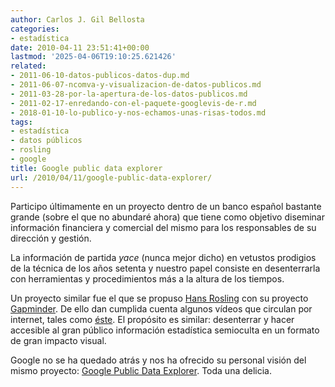 ```yaml
---
author: Carlos J. Gil Bellosta
categories:
- estadística
date: 2010-04-11 23:51:41+00:00
lastmod: '2025-04-06T19:10:25.621426'
related:
- 2011-06-10-datos-publicos-datos-dup.md
- 2011-06-07-ncomva-y-visualizacion-de-datos-publicos.md
- 2011-03-28-por-la-apertura-de-los-datos-publicos.md
- 2011-02-17-enredando-con-el-paquete-googlevis-de-r.md
- 2018-01-10-lo-publico-y-nos-echamos-unas-risas-todos.md
tags:
- estadística
- datos públicos
- rosling
- google
title: Google public data explorer
url: /2010/04/11/google-public-data-explorer/
---
```


Participo últimamente en un proyecto dentro de un banco español bastante grande (sobre el que no abundaré ahora) que tiene como objetivo diseminar información financiera y comercial del mismo para los responsables de su dirección y gestión.

La información de partida _yace_ (nunca mejor dicho) en vetustos prodigios de la técnica de los años setenta y nuestro papel consiste en desenterrarla con herramientas y procedimientos más a la altura de los tiempos.

Un proyecto similar fue el que se propuso [Hans Rosling](http://en.wikipedia.org/wiki/Hans_Rosling) con su proyecto [Gapminder](http://www.gapminder.org/). De ello dan cumplida cuenta algunos vídeos que circulan por internet, tales como [éste](http://www.ted.com/talks/hans_rosling_shows_the_best_stats_you_ve_ever_seen.html). El propósito es similar: desenterrar y hacer accesible al gran público información estadística semioculta en un formato de gran impacto visual.

Google no se ha quedado atrás y nos ha ofrecido su personal visión del mismo proyecto: [Google Public Data Explorer](http://www.google.com/publicdata/home). Toda una delicia.
